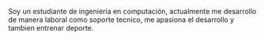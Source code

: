 Soy un estudiante de ingeniería en computación, actualmente me desarrollo de manera laboral como soporte tecnico, me apasiona el desarrollo y tambien entrenar deporte. 
